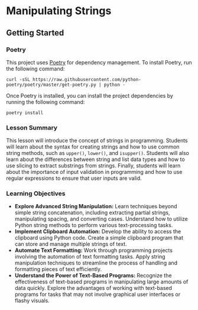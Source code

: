 # Manipulating Strings

## Getting Started

### Poetry

This project uses [Poetry](https://python-poetry.org/) for dependency management. To install Poetry, run the following
command:

```shell
curl -sSL https://raw.githubusercontent.com/python-poetry/poetry/master/get-poetry.py | python -
```

Once Poetry is installed, you can install the project dependencies by running the following command:

```shell
poetry install
```

### Lesson Summary

This lesson will introduce the concept of strings in programming. Students will learn about the syntax for creating
strings and how to use common string methods, such as `upper()`, `lower()`, and `isupper()`. Students will also learn
about the differences between string and list data types and how to use slicing to extract substrings from strings.
Finally, students will learn about the importance of input validation in programming and how to use regular expressions
to ensure that user inputs are valid.

### Learning Objectives
- **Explore Advanced String Manipulation:** Learn techniques beyond simple string concatenation, including extracting
  partial strings, manipulating spacing, and converting cases. Understand how to utilize Python string methods to
  perform various text-processing tasks.
- **Implement Clipboard Automation:** Develop the ability to access the clipboard using Python code. Create a simple
  clipboard program that can store and manage multiple strings of text.
- **Automate Text Formatting:** Work through programming projects involving the automation of text formatting tasks.
  Apply string manipulation techniques to streamline the process of handling and formatting pieces of text efficiently.
- **Understand the Power of Text-Based Programs:** Recognize the effectiveness of text-based programs in manipulating
  large amounts of data quickly. Explore the advantages of working with text-based programs for tasks that may not
  involve graphical user interfaces or flashy visuals.
